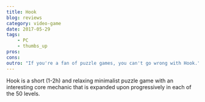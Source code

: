 ```yaml
---
title: Hook
blog: reviews
category: video-game
date: 2017-05-29
tags:
    - PC
    - thumbs_up
pros:
cons:
outro: "If you're a fan of puzzle games, you can't go wrong with Hook."
---
```

Hook is a short (1-2h) and relaxing minimalist puzzle game with an interesting core mechanic that is expanded upon progressively in each of the 50 levels.
